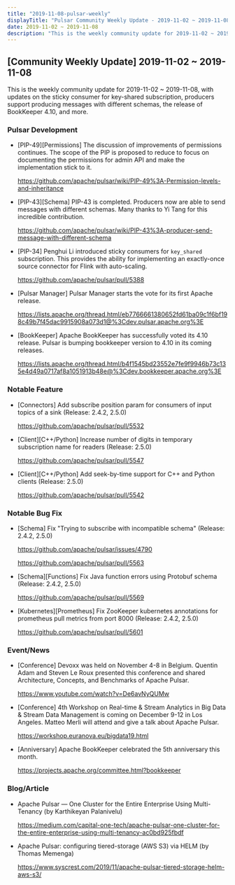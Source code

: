 ```yaml
---
title: "2019-11-08-pulsar-weekly"
displayTitle: "Pulsar Community Weekly Update - 2019-11-02 ~ 2019-11-08"
date: 2019-11-02 ~ 2019-11-08
description: "This is the weekly community update for 2019-11-02 ~ 2019-11-08, with updates on the sticky consumer for key-shared subscription, producers support producing messages with different schemas, the release of BookKeeper 4.10, and more."
---
```



## [Community Weekly Update] 2019-11-02 ~ 2019-11-08

This is the weekly community update for 2019-11-02 ~ 2019-11-08, with updates on the sticky consumer for key-shared subscription, producers support producing messages with different schemas, the release of BookKeeper 4.10, and more.

### Pulsar Development

- [PIP-49][Permissions] The discussion of improvements of permissions continues. The scope of the PIP is proposed to reduce to focus on documenting the permissions for admin API and make the implementation stick to it.

    https://github.com/apache/pulsar/wiki/PIP-49%3A-Permission-levels-and-inheritance
    

- [PIP-43][Schema] PIP-43 is completed. Producers now are able to send messages with different schemas. Many thanks to Yi Tang for this incredible contribution.

    https://github.com/apache/pulsar/wiki/PIP-43%3A-producer-send-message-with-different-schema
    
- [PIP-34] Penghui Li introduced sticky consumers for `key_shared` subscription. This provides the ability for implementing an exactly-once source connector for Flink with auto-scaling.

    https://github.com/apache/pulsar/pull/5388
    
- [Pulsar Manager] Pulsar Manager starts the vote for its first Apache release.

    https://lists.apache.org/thread.html/eb7766661380652fd61ba09c1f6bf198c49b7f45dac9915908a073d1@%3Cdev.pulsar.apache.org%3E
    
- [BookKeeper] Apache BookKeeper has successfully voted its 4.10 release. Pulsar is bumping bookkeeper version to 4.10 in its coming releases.

    https://lists.apache.org/thread.html/b4f1545bd23552e7fe9f9946b73c135e4d49a0717af8a1051913b48e@%3Cdev.bookkeeper.apache.org%3E

### Notable Feature

- [Connectors] Add subscribe position param for consumers of input topics of a sink (Release: 2.4.2, 2.5.0)

    https://github.com/apache/pulsar/pull/5532

- [Client][C++/Python] Increase number of digits in temporary subscription name for readers (Release: 2.5.0)

    https://github.com/apache/pulsar/pull/5547

- [Client][C++/Python] Add seek-by-time support for C++ and Python clients (Release: 2.5.0)

    https://github.com/apache/pulsar/pull/5542

### Notable Bug Fix

- [Schema] Fix "Trying to subscribe with incompatible schema" (Release: 2.4.2, 2.5.0)

    https://github.com/apache/pulsar/issues/4790
    
    https://github.com/apache/pulsar/pull/5563

- [Schema][Functions] Fix Java function errors using Protobuf schema (Release: 2.4.2, 2.5.0)

    https://github.com/apache/pulsar/pull/5569
    
- [Kubernetes][Prometheus] Fix ZooKeeper kubernetes annotations for prometheus pull metrics from port 8000 (Release: 2.4.2, 2.5.0)

    https://github.com/apache/pulsar/pull/5601

### Event/News

* [Conference] Devoxx was held on November 4-8 in Belgium. Quentin Adam and Steven Le Roux presented this conference and shared Architecture, Concepts, and  Benchmarks of Apache Pulsar. 
    
    https://www.youtube.com/watch?v=De6avNyQUMw
    
* [Conference] 4th Workshop on Real-time & Stream Analytics in Big Data & Stream Data Management is coming on December 9-12 in Los Angeles. Matteo Merli will attend and give a talk about Apache Pulsar.
    
    https://workshop.euranova.eu/bigdata19.html
    
* [Anniversary] Apache BookKeeper celebrated the 5th anniversary this month.

    https://projects.apache.org/committee.html?bookkeeper

### Blog/Article

* Apache Pulsar — One Cluster for the Entire Enterprise Using Multi-Tenancy (by Karthikeyan Palanivelu)

    https://medium.com/capital-one-tech/apache-pulsar-one-cluster-for-the-entire-enterprise-using-multi-tenancy-ac0bd925fbdf
    
* Apache Pulsar: configuring tiered-storage (AWS S3) via HELM (by Thomas Memenga)

    https://www.syscrest.com/2019/11/apache-pulsar-tiered-storage-helm-aws-s3/